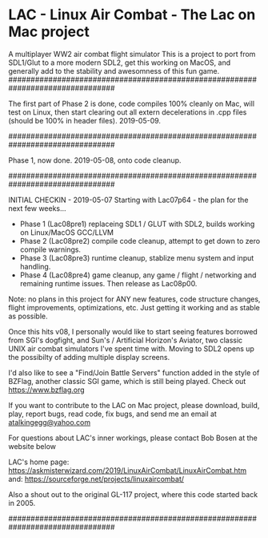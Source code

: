 # LAC - Linux Air Combat - The Lac on Mac project
A multiplayer WW2 air combat flight simulator
This is a project to port from SDL1/Glut to a more modern SDL2, get this working
on MacOS, and generally add to the stability and awesomness of this fun game.
################################################################################

The first part of Phase 2 is done, code compiles 100% cleanly on Mac, will test
on Linux, then start clearing out all extern decelerations in .cpp files (should
be 100% in header files). 2019-05-09.

################################################################################

Phase 1, now done. 2019-05-08, onto code cleanup.

################################################################################

INITIAL CHECKIN - 2019-05-07
Starting with Lac07p64 - the plan for the next few weeks...
* Phase 1 (Lac08pre1) replaceing SDL1 / GLUT with SDL2, builds working on Linux/MacOS GCC/LLVM
* Phase 2 (Lac08pre2) compile code cleanup, attempt to get down to zero compile warnings.
* Phase 3 (Lac08pre3) runtime cleanup, stablize menu system and input handling.
* Phase 4 (Lac08pre4) game cleanup, any game / flight / networking and remaining runtime issues.
Then release as Lac08p00. 

Note: no plans in this project for ANY new features, code structure changes, flight improvements,
optimizations, etc. Just getting it working and as stable as possible.

Once this hits v08, I personally would like to start seeing features borrowed from SGI's dogfight, and
Sun's / Artificial Horizon's Aviator, two classic UNIX air combat simulators I've spent time with.
Moving to SDL2 opens up the possibilty of adding multiple display screens.

I'd also like to see a "Find/Join Battle Servers" function added in the style of BZFlag,
another classic SGI game, which is still being played. Check out https://www.bzflag.org

If you want to contribute to the LAC on Mac project, please download, build, play,
report bugs, read code, fix bugs, and send me an email at atalkingegg@yahoo.com

For questions about LAC's inner workings, please contact Bob Bosen at the website below

LAC's home page: https://askmisterwizard.com/2019/LinuxAirCombat/LinuxAirCombat.htm
and: https://sourceforge.net/projects/linuxaircombat/

Also a shout out to the original GL-117 project, where this code started back in 2005.

################################################################################

